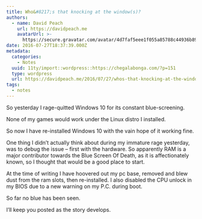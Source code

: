 ```yaml
---
title: Who&#8217;s that knocking at the window(s)?
authors:
  - name: David Peach
    url: https://davidpeach.me
    avatarUrl: >-
      https://secure.gravatar.com/avatar/4d7faf5eee1f055a85788c44936b8995eaab6dfb004e7854ec747ccb272e91ee?s=96&d=mm&r=g
date: 2016-07-27T18:37:39.000Z
metadata:
  categories:
    - Notes
  uuid: 11ty/import::wordpress::https://chegalabonga.com/?p=151
  type: wordpress
  url: https://davidpeach.me/2016/07/27/whos-that-knocking-at-the-windows/
tags:
  - notes
---
```

So yesterday I rage-quitted Windows 10 for its constant blue-screening.

None of my games would work under the Linux distro I installed.

So now I have re-installed Windows 10 with the vain hope of it working fine.

One thing I didn’t actually think about during my immature rage yesterday, was to debug the issue – first with the hardware. So apparently RAM is a major contributor towards the Blue Screen Of Death, as it is affectionately known, so I thought that would be a good place to start.

At the time of writing I have hoovered out my pc base, removed and blew dust from the ram slots, then re-installed. I also disabled the CPU unlock in my BIOS due to a new warning on my P.C. during boot.

So far no blue has been seen.

I’ll keep you posted as the story develops.